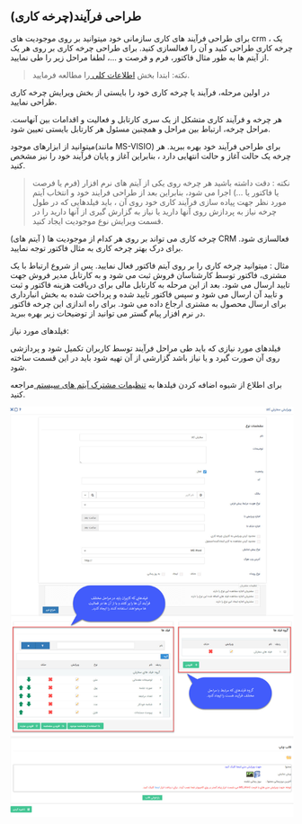 ﻿## طراحی فرآیند(چرخه کاری)

برای طراحی فرآیند های کاری سازمانی خود میتوانید بر روی موجودیت های crm ، یک چرخه کاری طراحی کنید و آن را فعالسازی کنید. برای طراحی چرخه کاری بر روی هر یک از آیتم ها به طور مثال فاکتور، فرم و فرصت و ...، لطفا مراحل زیر را طی نمایید.

> نکته: ابتدا بخش [اطلاعات کلی ](https://github.com/1stco/PayamGostarDocs/blob/master/help%202.5.4/Settings/Personalization-crm/Overview/General-information/General-information.md)را مطالعه فرمایید.



در اولین مرحله، فرآیند یا چرخه کاری خود را بایستی از بخش ویرایش چرخه کاری طراحی نمایید.

 هر چرخه و فرآیند کاری متشکل از یک سری کارتابل و فعالیت و اقدامات بین آنهاست. مراحل چرخه، ارتباط بین مراحل و همچنین مسئول هر کارتابل بایستی تعیین شود.

میتوانید از ابزارهای موجود(مانند MS-VISIO) برای طراحی فرآیند خود بهره ببرید. هر چرخه یک حالت آغاز و حالت انتهایی دارد ، بنابراین آغاز و پایان فرآیند خود را نیز مشخص کنید.

> نکته : دقت داشته باشید هر چرخه روی یکی از آیتم های نرم افزار (فرم یا فرصت یا فاکتور یا ...) اجرا می شود، بنابراین بعد از طراحی فرایند خود و انتخاب آیتم مورد نظر جهت پیاده سازی فرآیند کاری خود روی آن ، باید فیلدهایی که در طول چرخه نیاز به پردازش روی آنها دارید یا نیاز به گزارش گیری از آنها دارید را در قسمت ویرایش نوع موجودیت ایجاد کنید.

چرخه کاری می تواند بر روی هر کدام از موجودیت ها ( آیتم های) CRM فعالسازی شود. برای درک بهتر چرخه کاری به مثال فاکتور توجه نمایید.

مثال : میتوانید چرخه کاری را بر روی آیتم فاکتور فعال نمایید. پس از شروع ارتباط با یک مشتری، فاکتور توسط کارشناسان فروش ثبت می شود و به کارتابل مدیر فروش جهت تایید ارسال می شود. بعد از این مرحله به کارتابل مالی برای دریافت هزینه فاکتور و ثبت و تایید آن ارسال می شود و سپس فاکتور تایید شده و پرداخت شده به بخش انبارداری برای ارسال محصول به مشتری ارجاع داده می شود. برای راه اندازی این چرخه فاکتور در نرم افزار پیام گستر می توانید از توضیحات زیر بهره ببرید.

فیلدهای مورد نیاز:

فیلدهای مورد نیازی که باید طی مراحل فرآیند توسط کاربران تکمیل شود و پردازشی روی آن صورت گیرد و یا نیاز باشد گزارشی از آن تهیه شود باید در این قسمت ساخته شود.

برای اطلاع از شیوه اضافه کردن فیلدها به [تنظیمات مشترک آیتم های سیستم ](https://github.com/1stco/PayamGostarDocs/blob/master/help%202.5.4/Settings/Personalization-crm/Overview/General-information/Add-features/Add-features.md)مراجعه کنید.


![](ProcessDesignCycle5.jfif)

